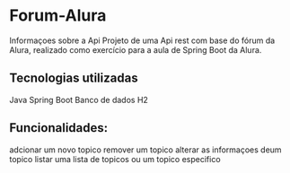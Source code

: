 # Forum-Alura
Informaçoes sobre a Api
Projeto de uma Api rest com base do fórum da Alura, realizado como exercício para a aula de Spring Boot da Alura.

## Tecnologias utilizadas

Java
Spring Boot
Banco de dados H2

## Funcionalidades:
 adcionar um novo topico
 remover um topico
 alterar as informaçoes deum topico
 listar uma lista de topicos ou um topico especifico
